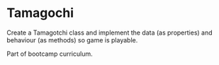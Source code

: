 # Tamagochi

Create a Tamagotchi class and implement the data (as properties) and behaviour (as methods) so game is playable.

Part of bootcamp curriculum.
